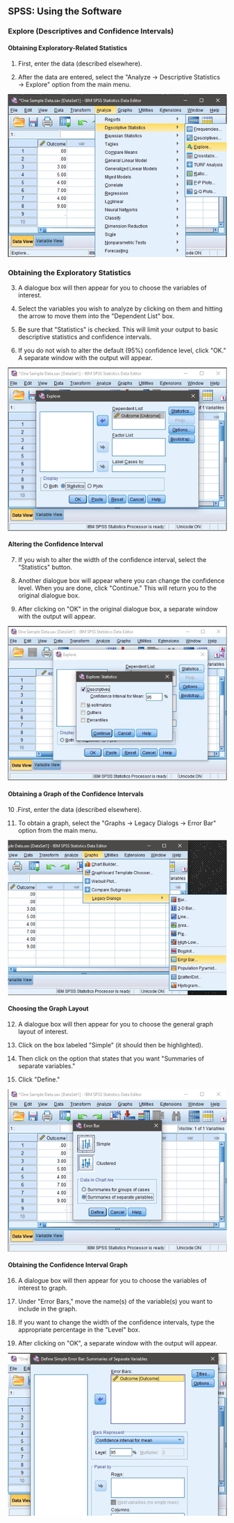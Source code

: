 ## SPSS: Using the Software

### Explore (Descriptives and Confidence Intervals) 

#### Obtaining Exploratory-Related Statistics 

 1. First, enter the data
 (described elsewhere). 

 2. After the data are entered,
 select the "Analyze →
 Descriptive Statistics → 
 Explore" option from the 
 main menu. 

<p align="center"><kbd><img src="image21.png"></kbd></p>

### Obtaining the Exploratory Statistics

3. A dialogue box will then 
 appear for you to choose the 
 variables of interest. 

4. Select the variables you 
 wish to analyze by clicking
 on them and hitting the
 arrow to move them into the
 "Dependent List" box.

5. Be sure that "Statistics" is 
 checked. This will limit 
 your output to basic 
 descriptive statistics and 
 confidence intervals.

6. If you do not wish to alter
 the default (95%) confidence 
 level, click "OK." A 
 separate window with the 
 output will appear.

<p align="center"><kbd><img src="image22.png"></kbd></p>

#### Altering the Confidence Interval

7. If you wish to alter the 
 width of the confidence
 interval, select the 
 "Statistics" button. 

8. Another dialogue box will
 appear where you can change
 the confidence level. When 
 you are done, click
 "Continue." This will return 
 you to the original dialogue 
 box. 

9. After clicking on "OK" in
 the original dialogue box, a 
 separate window with the 
 output will appear.

<p align="center"><kbd><img src="image23.png"></kbd></p>

#### Obtaining a Graph of the Confidence Intervals 

10 .First, enter the data
 (described elsewhere). 

11. To obtain a graph, select
 the "Graphs → Legacy Dialogs 
 → Error Bar" option from the 
 main menu. 

<p align="center"><kbd><img src="image24.png"></kbd></p>

#### Choosing the Graph Layout

 12. A dialogue box will then 
 appear for you to choose the 
 general graph layout of
 interest.

 13. Click on the box labeled 
 "Simple" (it should then be
 highlighted).

 14. Then click on the option 
 that states that you want
 "Summaries of separate 
 variables."

 15. Click "Define."

<p align="center"><kbd><img src="image25.png"></kbd></p>

#### Obtaining the Confidence Interval Graph

 16. A dialogue box will then 
 appear for you to choose 
 the variables of interest
 to graph.

 17. Under "Error Bars," move the 
 name(s) of the variable(s) 
 you want to include in the 
 graph. 

 18. If you want to change the
 width of the confidence
 intervals, type the
 appropriate percentage in
 the "Level" box. 

 19. After clicking on "OK", a
 separate window with the 
 output will appear.

<p align="center"><kbd><img src="image26.png"></kbd></p>
